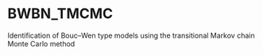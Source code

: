 # BWBN_TMCMC
Identification of Bouc–Wen type models using the transitional Markov chain Monte Carlo method
